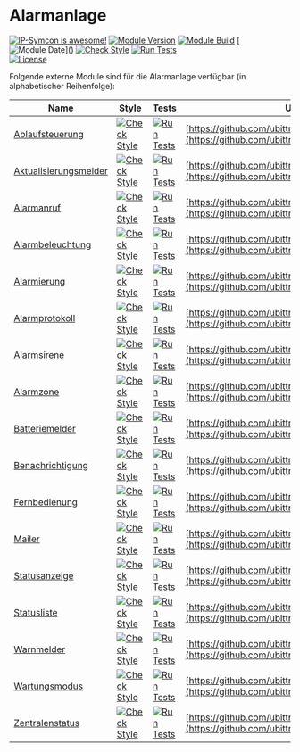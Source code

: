 # Alarmanlage

[![IP-Symcon is awesome!](https://img.shields.io/badge/IP--Symcon-6.1-blue.svg)](https://www.symcon.de)
[![Module Version](https://img.shields.io/badge/ModuleVersion-7.0-blue.svg)]()
[![Module Build](https://img.shields.io/badge/ModuleBuild-8-blue.svg)]()
[![Module Date](https://img.shields.io/badge/ModuleDate-20231227_(27.12.2023)-blue.svg)]()  
[![Check Style](https://github.com/ubittner/Alarmanlage/workflows/Check%20Style/badge.svg)](https://github.com/ubittner/Alarmanlage/actions)
[![Run Tests](https://github.com/ubittner/Alarmanlage/workflows/Run%20Tests/badge.svg)](https://github.com/ubittner/Alarmanlage/actions)  
[![License](https://img.shields.io/badge/License-CC%20BY--NC--SA%204.0-green.svg)](https://creativecommons.org/licenses/by-nc-sa/4.0/)

Folgende externe Module sind für die Alarmanlage verfügbar (in alphabetischer Reihenfolge):

| Name                                                                        | Style                                                                                                                                                            | Tests                                                                                                                                                        | URL                                                                                                    |
|-----------------------------------------------------------------------------|------------------------------------------------------------------------------------------------------------------------------------------------------------------|--------------------------------------------------------------------------------------------------------------------------------------------------------------|--------------------------------------------------------------------------------------------------------|
| [Ablaufsteuerung](https://github.com/ubittner/Ablaufsteuerung/)             | [![Check Style](https://github.com/ubittner/Ablaufsteuerung/workflows/Check%20Style/badge.svg)](https://github.com/ubittner/Ablaufsteuerung/actions)             | [![Run Tests](https://github.com/ubittner/Ablaufsteuerung/workflows/Run%20Tests/badge.svg)](https://github.com/ubittner/Ablaufsteuerung/actions)             | [https://github.com/ubittner/Ablaufsteuerung](https://github.com/ubittner/Ablaufsteuerung)             |
| [Aktualisierungsmelder](https://github.com/ubittner/Aktualisierungsmelder/) | [![Check Style](https://github.com/ubittner/Aktualisierungsmelder/workflows/Check%20Style/badge.svg)](https://github.com/ubittner/Aktualisierungsmelder/actions) | [![Run Tests](https://github.com/ubittner/Aktualisierungsmelder/workflows/Run%20Tests/badge.svg)](https://github.com/ubittner/Aktualisierungsmelder/actions) | [https://github.com/ubittner/Aktualisierungsmelder](https://github.com/ubittner/Aktualisierungsmelder) |
| [Alarmanruf](https://github.com/ubittner/Alarmanruf/)                       | [![Check Style](https://github.com/ubittner/Alarmanruf/workflows/Check%20Style/badge.svg)](https://github.com/ubittner/Alarmanruf/actions)                       | [![Run Tests](https://github.com/ubittner/Alarmanruf/workflows/Run%20Tests/badge.svg)](https://github.com/ubittner/Alarmanruf/actions)                       | [https://github.com/ubittner/Alarmanruf](https://github.com/ubittner/Alarmanruf)                       |
| [Alarmbeleuchtung](https://github.com/ubittner/Alarmbeleuchtung/)           | [![Check Style](https://github.com/ubittner/Alarmbeleuchtung/workflows/Check%20Style/badge.svg)](https://github.com/ubittner/Alarmbeleuchtung/actions)           | [![Run Tests](https://github.com/ubittner/Alarmbeleuchtung/workflows/Run%20Tests/badge.svg)](https://github.com/ubittner/Alarmbeleuchtung/actions)           | [https://github.com/ubittner/Alarmbeleuchtung](https://github.com/ubittner/Alarmbeleuchtung)           |
| [Alarmierung](https://github.com/ubittner/Alarmierung/)                     | [![Check Style](https://github.com/ubittner/Alarmierung/workflows/Check%20Style/badge.svg)](https://github.com/ubittner/Alarmierung/actions)                     | [![Run Tests](https://github.com/ubittner/Alarmierung/workflows/Run%20Tests/badge.svg)](https://github.com/ubittner/Alarmierung/actions)                     | [https://github.com/ubittner/Alarmierung](https://github.com/ubittner/Alarmierung)                     |
| [Alarmprotokoll](https://github.com/ubittner/Alarmprotokoll/)               | [![Check Style](https://github.com/ubittner/Alarmprotokoll/workflows/Check%20Style/badge.svg)](https://github.com/ubittner/Alarmprotokoll/actions)               | [![Run Tests](https://github.com/ubittner/Alarmprotokoll/workflows/Run%20Tests/badge.svg)](https://github.com/ubittner/Alarmprotokoll/actions)               | [https://github.com/ubittner/Alarmprotokoll](https://github.com/ubittner/Alarmprotokoll)               |
| [Alarmsirene](https://github.com/ubittner/Alarmsirene/)                     | [![Check Style](https://github.com/ubittner/Alarmsirene/workflows/Check%20Style/badge.svg)](https://github.com/ubittner/Alarmsirene/actions)                     | [![Run Tests](https://github.com/ubittner/Alarmsirene/workflows/Run%20Tests/badge.svg)](https://github.com/ubittner/Alarmsirene/actions)                     | [https://github.com/ubittner/Alarmsirene](https://github.com/ubittner/Alarmsirene)                     |
| [Alarmzone](https://github.com/ubittner/Alarmzone/)                         | [![Check Style](https://github.com/ubittner/Alarmzone/workflows/Check%20Style/badge.svg)](https://github.com/ubittner/Alarmzone/actions)                         | [![Run Tests](https://github.com/ubittner/Alarmzone/workflows/Run%20Tests/badge.svg)](https://github.com/ubittner/Alarmzone/actions)                         | [https://github.com/ubittner/Alarmzone](https://github.com/ubittner/Alarmzone)                         |
| [Batteriemelder](https://github.com/ubittner/Batteriemelder/)               | [![Check Style](https://github.com/ubittner/Batteriemelder/workflows/Check%20Style/badge.svg)](https://github.com/ubittner/Batteriemelder/actions)               | [![Run Tests](https://github.com/ubittner/Batteriemelder/workflows/Run%20Tests/badge.svg)](https://github.com/ubittner/Batteriemelder/actions)               | [https://github.com/ubittner/Batteriemelder](https://github.com/ubittner/Batteriemelder)               |
| [Benachrichtigung](https://github.com/ubittner/Benachrichtigung/)           | [![Check Style](https://github.com/ubittner/Benachrichtigung/workflows/Check%20Style/badge.svg)](https://github.com/ubittner/Benachrichtigung/actions)           | [![Run Tests](https://github.com/ubittner/Benachrichtigung/workflows/Run%20Tests/badge.svg)](https://github.com/ubittner/Benachrichtigung/actions)           | [https://github.com/ubittner/Benachrichtigung](https://github.com/ubittner/Benachrichtigung)           |
| [Fernbedienung](https://github.com/ubittner/Fernbedienung/)                 | [![Check Style](https://github.com/ubittner/Fernbedienung/workflows/Check%20Style/badge.svg)](https://github.com/ubittner/Fernbedienung/actions)                 | [![Run Tests](https://github.com/ubittner/Fernbedienung/workflows/Run%20Tests/badge.svg)](https://github.com/ubittner/Fernbedienung/actions)                 | [https://github.com/ubittner/Fernbedienung](https://github.com/ubittner/Fernbedienung)                 |
| [Mailer](https://github.com/ubittner/Mailer/)                               | [![Check Style](https://github.com/ubittner/Mailer/workflows/Check%20Style/badge.svg)](https://github.com/ubittner/Mailer/actions)                               | [![Run Tests](https://github.com/ubittner/Mailer/workflows/Run%20Tests/badge.svg)](https://github.com/ubittner/Mailer/actions)                               | [https://github.com/ubittner/Mailer](https://github.com/ubittner/Mailer)                               |
| [Statusanzeige](https://github.com/ubittner/Statusanzeige/)                 | [![Check Style](https://github.com/ubittner/Statusanzeige/workflows/Check%20Style/badge.svg)](https://github.com/ubittner/Statusanzeige/actions)                 | [![Run Tests](https://github.com/ubittner/Statusanzeige/workflows/Run%20Tests/badge.svg)](https://github.com/ubittner/Statusanzeige/actions)                 | [https://github.com/ubittner/Statusanzeige](https://github.com/ubittner/Statusanzeige)                 |
| [Statusliste](https://github.com/ubittner/Statusliste/)                     | [![Check Style](https://github.com/ubittner/Statusliste/workflows/Check%20Style/badge.svg)](https://github.com/ubittner/Statusliste/actions)                     | [![Run Tests](https://github.com/ubittner/Statusliste/workflows/Run%20Tests/badge.svg)](https://github.com/ubittner/Statusliste/actions)                     | [https://github.com/ubittner/Statusliste](https://github.com/ubittner/Statusliste)                     |
| [Warnmelder](https://github.com/ubittner/Warnmelder/)                       | [![Check Style](https://github.com/ubittner/Warnmelder/workflows/Check%20Style/badge.svg)](https://github.com/ubittner/Warnmelder/actions)                       | [![Run Tests](https://github.com/ubittner/Warnmelder/workflows/Run%20Tests/badge.svg)](https://github.com/ubittner/Warnmelder/actions)                       | [https://github.com/ubittner/Warnmelder](https://github.com/ubittner/Warnmelder)                       |
| [Wartungsmodus](https://github.com/ubittner/Wartungsmodus/)                 | [![Check Style](https://github.com/ubittner/Wartungsmodus/workflows/Check%20Style/badge.svg)](https://github.com/ubittner/Wartungsmodus/actions)                 | [![Run Tests](https://github.com/ubittner/Wartungsmodus/workflows/Run%20Tests/badge.svg)](https://github.com/ubittner/Wartungsmodus/actions)                 | [https://github.com/ubittner/Wartungsmodus](https://github.com/ubittner/Wartungsmodus)                 |
| [Zentralenstatus](https://github.com/ubittner/Zentralenstatus/)             | [![Check Style](https://github.com/ubittner/Zentralenstatus/workflows/Check%20Style/badge.svg)](https://github.com/ubittner/Zentralenstatus/actions)             | [![Run Tests](https://github.com/ubittner/Zentralenstatus/workflows/Run%20Tests/badge.svg)](https://github.com/ubittner/Zentralenstatus/actions)             | [https://github.com/ubittner/Zentralenstatus](https://github.com/ubittner/Zentralenstatus)             |
